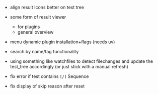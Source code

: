 - align result Icons better on test tree
- some form of result viewer
    - for plugins
    - general overview
- menu dynamic plugin installation+flags (needs uv)
- search by name/tag functionality
- using something like watchfiles to detect filechanges and
update the test_tree accordingly (or just stick with a manual refresh)

- fix error if test contains `[/]` Sequence
- fix display of skip reason after reset
